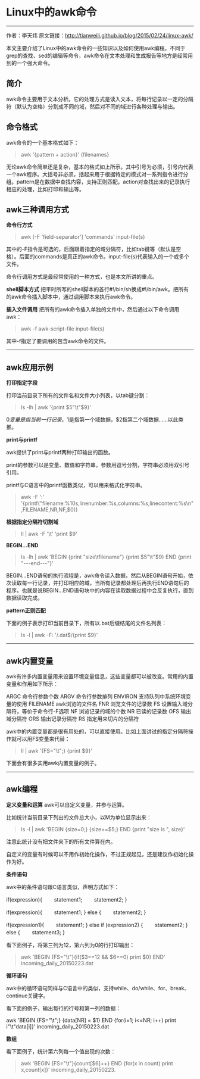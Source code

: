﻿# Linux中的awk命令
---

> 
作者：李天炜
原文链接：http://tianweili.github.io/blog/2015/02/24/linux-awk/

本文主要介绍了Linux中的awk命令的一些知识以及如何使用awk编程。不同于grep的查找、sed的编辑等命令，awk命令在文本处理和生成报告等地方是经常用到的一个强大命令。

简介
--
awk命令主要用于文本分析。它的处理方式是读入文本，将每行记录以一定的分隔符（默认为空格）分割成不同的域，然后对不同的域进行各种处理与输出。

命令格式
--
awk命令的一个基本格式如下：

> awk '{pattern + action}' {filenames}

无论awk命令简单还是复杂，基本的格式如上所示。其中引号为必须，引号内代表一个awk程序。大括号非必须，括起来用于根据特定的模式对一系列指令进行分组。pattern是在数据中查找内容，支持正则匹配。action对查找出来的记录执行相应的处理，比如打印和输出等。

awk三种调用方式
--

**命令行方式**

> awk [-F 'field-separator'] 'commands' input-file(s)

其中的-F指令是可选的，后面跟着指定的域分隔符，比如tab键等（默认是空格）。后面的commands是真正的awk命令。input-file(s)代表输入的一个或多个文件。

命令行调用方式是最经常使用的一种方式，也是本文所讲的重点。

**shell脚本方式**
把平时所写的shell脚本的首行#!/bin/sh换成#!/bin/awk。把所有的awk命令插入脚本中，通过调用脚本来执行awk命令。

**插入文件调用**
把所有的awk命令插入单独的文件中，然后通过以下命令调用awk：

> awk -f awk-script-file input-file(s)

其中-f指定了要调用的包含awk命令的文件。


----------


awk应用示例
--

**打印指定字段**

打印当前目录下所有的文件名和文件大小列表，以tab键分割：

> ls -lh | awk '{print $5"\t"$9}'

$0变量是指当前一行记录，$1是指第一个域数据，$2指第二个域数据……以此类推。

**print与printf**

awk提供了print与printf两种打印输出的函数。

print的参数可以是变量、数值和字符串。参数用逗号分割，字符串必须用双引号引用。

printf与C语言中的printf函数类似，可以用来格式化字符串。

> awk -F ':' '{printf("filename:%10s,linenumber:%s,columns:%s,linecontent:%s\n",FILENAME,NR,NF,$0)}

**根据指定分隔符切割域**

> ll | awk -F '\t' 'print $9'

**BEGIN…END**

> ls -lh | awk 'BEGIN {print "size\tfilename"}  {print $5"\t"$9} END {print "---end---"}'

BEGIN...END语句的执行流程是，awk命令读入数据，然后从BEGIN语句开始，依次读取每一行记录，并打印相应的域，当所有记录都处理后再执行END语句后的程序。也就是说BEGIN...END语句块中的内容在读取数据过程中会反复执行，直到数据读取完成。

**pattern正则匹配**

下面的例子表示打印当前目录下，所有以.bat后缀结尾的文件名列表：

> ls -l | awk -F: '/\.dat$/{print $9}'


----------
awk内置变量
--
awk有许多内置变量用来设置环境变量信息，这些变量都可以被改变。常用的内置变量和作用如下所示：

> 
ARGC               命令行参数个数
ARGV               命令行参数排列
ENVIRON            支持队列中系统环境变量的使用
FILENAME           awk浏览的文件名
FNR                浏览文件的记录数
FS                 设置输入域分隔符，等价于命令行-F选项
NF                 浏览记录的域的个数
NR                 已读的记录数
OFS                输出域分隔符
ORS                输出记录分隔符
RS                 指定用来切片的分隔符

awk中的内置变量都是很有用处的，可以直接使用。比如上面讲过的指定分隔符操作就可以用FS变量来代替：

> ll | awk '{FS="\t";} {print $9}'

下面会有很多实用awk内置变量的例子。

----------
awk编程
--
**定义变量和运算**
awk可以自定义变量，并参与运算。

比如统计当前目录下列出的文件总大小，以M为单位显示出来：

> ls -l | awk 'BEGIN {size=0;} {size+=$5;} END {print "size is ", size}'

注意此统计没有把文件夹下的所有文件算在内。

自定义的变量有时候可以不用作初始化操作，不过正规起见，还是建议作初始化操作为好。

**条件语句**

awk中的条件语句跟C语言类似，声明方式如下：

> 
if(expression){
　　statement1;
　　statement2;
}
>
if(expression){
　　statement1;
} else {
　　statement2;
}
>
if(expression1){
　　statement1;
} else if (expression2) {
　　statement2;
} else {
　　statement3;
}

看下面例子，将第三列为12，第六列为0的行打印输出：

> awk 'BEGIN {FS="\t"}{if($3==12 && $6==0) print $0} END' incoming_daily_20150223.dat

**循环语句**

awk中的循环语句同样与C语言中的类似，支持while、do/while、for、break、continue关键字。

看下面的例子，输出每行的行号和第一列的数据：

> 
awk 'BEGIN {FS="\t";} {data[NR] = $1} END {for(i=1; i<=NR; i++) print i"\t"data[i]}' incoming_daily_20150223.dat

**数组**

看下面例子，统计第六列每一个值出现的次数：

> awk 'BEGIN {FS="\t"}{count[$6]++} END {for(x in count) print x,count[x]}' incoming_daily_20150223.